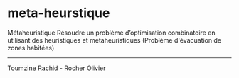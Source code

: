 # meta-heurstique
Métaheuristique 
Résoudre un problème d’optimisation combinatoire en utilisant des heuristiques et métaheuristiques
(Problème d'évacuation de zones habitées)
______

Toumzine Rachid - Rocher Olivier
